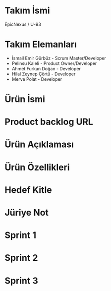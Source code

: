 # Takım İsmi
EpicNexus / U-93
# Takım Elemanları
* İsmail Emir Gürbüz - Scrum Master/Developer
* Pelinsu Kaleli - Product Owner/Developer
* Ahmet Furkan Doğan - Developer
* Hilal Zeynep Çörtü - Developer
* Merve Polat - Developer
# Ürün İsmi
# Product backlog URL
# Ürün Açıklaması
# Ürün Özellikleri 
# Hedef Kitle
# Jüriye Not
# Sprint 1
# Sprint 2
# Sprint 3
